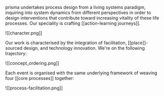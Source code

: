 prisma undertakes process design from a living systems paradigm, inquiring into system dynamics from different perspectives in order to design interventions that contribute toward increasing vitality of these life processes. Our speciality is crafting [[action-learning journeys]].

![[character.png]]

Our work is characterised by the integration of facilitation, [[place]]-sourced design, and technology innovation. We're on the following trajectory:

![[concept_ordering.png]]

Each event is organised with the same underlying framework of weaving four [[core processes]] together: 

![[process-facilitation.png]]